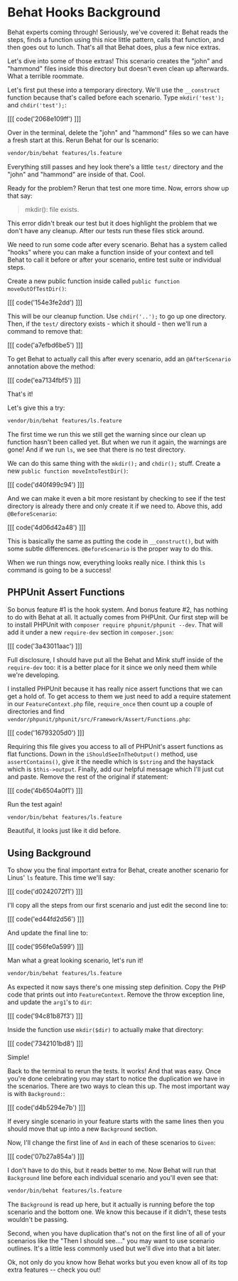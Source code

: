 # Behat Hooks Background

Behat experts coming through! Seriously, we've covered it: Behat reads the steps,
finds a function using this nice little pattern, calls that function, and then goes
out to lunch. That's all that Behat does, plus a few nice extras.

Let's dive into some of those extras! This scenario creates the "john" and "hammond"
files inside this directory but doesn't even clean up afterwards. What a terrible roommate.

Let's first put these into a temporary directory. We'll use the `__construct` function
because that's called before each scenario. Type `mkdir('test');` and `chdir('test');`:

[[[ code('2068e109ff') ]]]

Over in the terminal, delete the "john" and "hammond" files so we can have a fresh
start at this. Rerun Behat for our ls scenario:

```bash
vendor/bin/behat features/ls.feature
```

Everything still passes and hey look there's a little `test/` directory and
the "john" and "hammond" are inside of that. Cool.

Ready for the problem? Rerun that test one more time. Now, errors show up that say:

> mkdir(): file exists.

This error didn't break our test but it does highlight the problem that we don't have
any cleanup. After our tests run these files stick around.

We need to run some code after every scenario. Behat has a system called "hooks" where 
you can make a function inside of your context and tell Behat to call it before
or after your scenario, entire test suite or individual steps.

Create a new public function inside called `public function moveOutOfTestDir()`:

[[[ code('154e3fe2dd') ]]]

This will be our cleanup function. Use `chdir('..');` to go up one directory. Then,
if the `test/` directory exists - which it should - then we'll run a command to remove that:

[[[ code('a7efbd6be5') ]]]

To get Behat to actually call this after every scenario, add an `@AfterScenario` annotation
above the method:

[[[ code('ea7134fbf5') ]]]

That's it!

Let's give this a try:

```bash
vendor/bin/behat features/ls.feature
```

The first time we run this we still get the warning since our
clean up function hasn't been called yet. But when we run it again, the warnings
are gone! And if we run `ls`, we see that there is no test directory. 

We can do this same thing with the `mkdir();` and `chdir();` stuff. Create a new
`public function moveIntoTestDir()`:

[[[ code('d40f499c94') ]]]

And we can make it even a bit more resistant by checking to see if the test directory
is already there and only create it if we need to. Above this, add `@BeforeScenario`:

[[[ code('4d06d42a48') ]]]

This is basically the same as putting the code in `__construct()`, but with some
subtle differences. `@BeforeScenario` is the proper way to do this.

When we run things now, everything looks really nice. I think this `ls` command
is going to be a success!

## PHPUnit Assert Functions

So bonus feature #1 is the hook system. And bonus feature #2, has nothing to do
with Behat at all. It actually comes from PHPUnit. Our first step will be to install
PHPUnit with `composer require phpunit/phpunit --dev`. That will add it under a new
`require-dev` section in `composer.json`:

[[[ code('3a43011aac') ]]]

Full disclosure, I should have put all the Behat and Mink stuff inside of the `require-dev` too:
it is a better place for it since we only need them while we're developing.

I installed PHPUnit because it has really nice assert functions that we can get
a hold of. To get access to them we just need to add a require statement in our
`FeatureContext.php` file, `require_once` then count up a couple of directories and find
`vendor/phpunit/phpunit/src/Framework/Assert/Functions.php`:

[[[ code('16793205d0') ]]]

Requiring this file gives you access to all of PHPUnit's assert functions as flat functions.
Down in the `iShouldSeeInTheOutput()` method, use `assertContains()`, give it the needle
which is `$string` and the haystack which is `$this->output`. Finally, add our helpful message
which I'll just cut and paste. Remove the rest of the original if statement:

[[[ code('4b6504a0f1') ]]]

Run the test again!

```bash
vendor/bin/behat features/ls.feature
```

Beautiful, it looks just like it did before. 

## Using Background

To show you the final important extra for Behat, create another scenario for Linus' `ls` feature.
This time we'll say:

[[[ code('d0242072f1') ]]]

I'll copy all the steps from our first scenario and just edit the second line to:

[[[ code('ed44fd2d56') ]]]

And update the final line to:

[[[ code('956fe0a599') ]]]

Man what a great looking scenario, let's run it!

```bash
vendor/bin/behat features/ls.feature
```

As expected it now says there's one missing step definition. Copy the PHP code that prints
out into `FeatureContext`. Remove the throw exception line, and update the `arg1`'s to `dir`:

[[[ code('94c81b87f3') ]]]

Inside the function use `mkdir($dir)` to actually make that directory:

[[[ code('7342101bd8') ]]]

Simple!

Back to the terminal to rerun the tests. It works! And that was easy. Once you're
done celebrating you may start to notice the duplication we have in the scenarios.
There are two ways to clean this up. The most important way is with `Background:`:

[[[ code('d4b5294e7b') ]]]

If every single scenario in your feature starts with the same lines then you should
move that up into a new `Background` section.

Now, I'll change the first line of `And` in each of these scenarios to `Given`:

[[[ code('07b27a854a') ]]]

I don't have to do this, but it reads better to me. Now Behat will run that
`Background` line before each individual scenario and you'll even see that:

```bash
vendor/bin/behat features/ls.feature
```

The `Background` is read up here, but it actually is running before the top scenario and the
bottom one. We know this because if it didn't, these tests wouldn't be passing. 

Second, when you have duplication that's not on the first line of all of your scenarios
like the  "Then I should see...." you may want to use scenario outlines. It's a little
less commonly used but we'll dive into that a bit later.

Ok, not only do you know how Behat works but you even know all of its top extra
features -- check you out!

